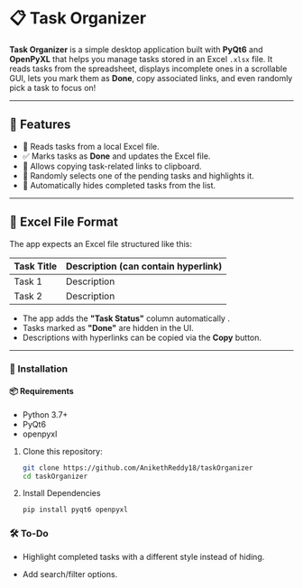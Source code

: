 # 📋 Task Organizer

**Task Organizer** is a simple desktop application built with **PyQt6** and **OpenPyXL** that helps you manage tasks stored in an Excel `.xlsx` file. It reads tasks from the spreadsheet, displays incomplete ones in a scrollable GUI, lets you mark them as **Done**, copy associated links, and even randomly pick a task to focus on!

---

## 🔧 Features

- 📂 Reads tasks from a local Excel file.
- ✅ Marks tasks as **Done** and updates the Excel file.
- 🔗 Allows copying task-related links to clipboard.
- 🎲 Randomly selects one of the pending tasks and highlights it.
- 🔄 Automatically hides completed tasks from the list.

---

## 📁 Excel File Format

The app expects an Excel file structured like this:

| Task Title | Description (can contain hyperlink) | 
|------------|-------------------------------------|
| Task 1     | Description 
| Task 2     |Description                 |  

- The app adds the **"Task Status"** column automatically .
- Tasks marked as **"Done"** are hidden in the UI.
- Descriptions with hyperlinks can be copied via the **Copy** button.

---

### 🔧 Installation

#### 📦 Requirements

- Python 3.7+
- PyQt6
- openpyxl

1. Clone this repository:
   ```bash
   git clone https://github.com/AnikethReddy18/taskOrganizer
   cd taskOrganizer
   ```

 2. Install Dependencies
    ```bash
    pip install pyqt6 openpyxl
    ```

 

### 🛠️ To-Do
- Highlight completed tasks with a different style instead of hiding.

- Add search/filter options.

   
